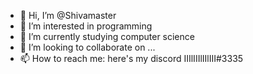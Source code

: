 - 👋 Hi, I’m @Shivamaster
- 👀 I’m interested in programming
- 🌱 I’m currently studying computer science
- 💞️ I’m looking to collaborate on ...
- 📫 How to reach me: here's my discord IIIlIIIlIIlIII#3335

<!---
Shivamaster/Shivamaster is a ✨ special ✨ repository because its `README.md` (this file) appears on your GitHub profile.
You can click the Preview link to take a look at your changes.
--->
